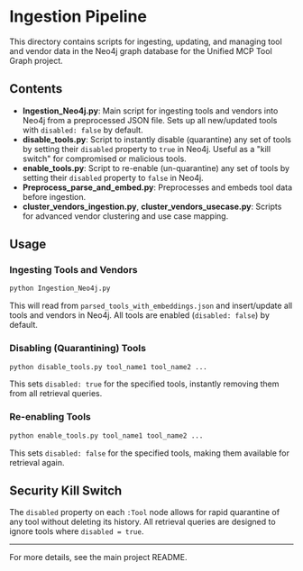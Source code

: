 # Ingestion Pipeline

This directory contains scripts for ingesting, updating, and managing tool and vendor data in the Neo4j graph database for the Unified MCP Tool Graph project.

## Contents

- **Ingestion_Neo4j.py**: Main script for ingesting tools and vendors into Neo4j from a preprocessed JSON file. Sets up all new/updated tools with `disabled: false` by default.
- **disable_tools.py**: Script to instantly disable (quarantine) any set of tools by setting their `disabled` property to `true` in Neo4j. Useful as a "kill switch" for compromised or malicious tools.
- **enable_tools.py**: Script to re-enable (un-quarantine) any set of tools by setting their `disabled` property to `false` in Neo4j.
- **Preprocess_parse_and_embed.py**: Preprocesses and embeds tool data before ingestion.
- **cluster_vendors_ingestion.py**, **cluster_vendors_usecase.py**: Scripts for advanced vendor clustering and use case mapping.

## Usage

### Ingesting Tools and Vendors

```bash
python Ingestion_Neo4j.py
```
This will read from `parsed_tools_with_embeddings.json` and insert/update all tools and vendors in Neo4j. All tools are enabled (`disabled: false`) by default.

### Disabling (Quarantining) Tools

```bash
python disable_tools.py tool_name1 tool_name2 ...
```
This sets `disabled: true` for the specified tools, instantly removing them from all retrieval queries.

### Re-enabling Tools

```bash
python enable_tools.py tool_name1 tool_name2 ...
```
This sets `disabled: false` for the specified tools, making them available for retrieval again.

## Security Kill Switch

The `disabled` property on each `:Tool` node allows for rapid quarantine of any tool without deleting its history. All retrieval queries are designed to ignore tools where `disabled = true`.

---

For more details, see the main project README.
